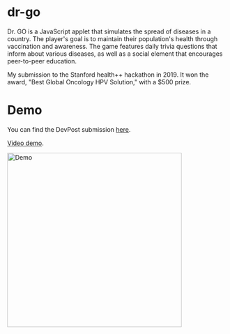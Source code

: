 # dr-go

Dr. GO is a JavaScript applet that simulates the spread of diseases in a country. The player's goal is to maintain their population's health through vaccination and awareness. The game features daily trivia questions that inform about various diseases, as well as a social element that encourages peer-to-peer education.

My submission to the Stanford health++ hackathon in 2019. It won the award, "Best Global Oncology HPV Solution," with a $500 prize.

# Demo

You can find the DevPost submission [here](https://devpost.com/software/dr-go-ge5x8c).

[Video demo](https://www.youtube.com/watch?v=jYAPqofjcMI).

<img src='https://i.imgur.com/DjPi3Gz.gif' width='400' alt='Demo' />
